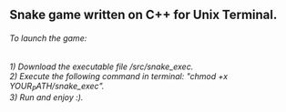 ## Snake game written on C++ for Unix Terminal.
###### To launch the game:
###### 1) Download the executable file /src/snake_exec.<br/>2) Execute the following command in terminal: "chmod +x $YOUR_PATH$/snake_exec".<br/>3) Run and enjoy :).
